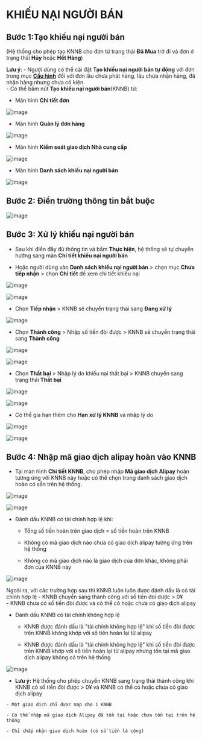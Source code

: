 # KHIẾU NẠI NGƯỜI BÁN
## Bước 1:Tạo khiếu nại người bán 
(Hệ thống cho phép tạo KNNB cho đơn từ trạng thái **Đã Mua** trở đi và đơn ở trạng thái **Hủy** hoặc **Hết Hàng**) 

**Lưu ý**:
     - Người dùng có thể cài đặt **Tạo khiếu nại người bán tự động** với đơn trong mục **[Cấu hình](https://hd.gobiz.vn/m5/cauhinhnangcao)** đối với đơn lâu chưa phát hàng, lâu chưa nhận hàng, đã nhận hàng nhưng chưa có kiện.   
     - 
Có thể bấm nút **Tạo khiếu nại người bán**(KNNB) từ:

  - Màn hình **Chi tiết đơn**
  
![image](https://user-images.githubusercontent.com/75475064/101886491-24b3d880-3bce-11eb-9236-a8f23e3914ac.png)

  - Màn hình **Quản lý đơn hàng**
  
![image](https://user-images.githubusercontent.com/75475064/101886935-caffde00-3bce-11eb-925b-53af342e652a.png)

  - Màn hình **Kiểm soát giao dịch Nhà cung cấp**

![image](https://user-images.githubusercontent.com/75475064/101887064-f4b90500-3bce-11eb-9f88-03e7bbece1a9.png)

  - Màn hình **Danh sách khiếu nại người bán**
  
![image](https://user-images.githubusercontent.com/75475064/101886822-9c820300-3bce-11eb-8d2c-648fccec3eb8.png)



## Bước 2: Điền trường thông tin bắt buộc

![image](https://user-images.githubusercontent.com/75475064/101887687-ca1b7c00-3bcf-11eb-9588-fef7da1f58d4.png)



## Bước 3: Xử lý khiếu nại người bán

  * Sau khi điền đầy đủ thông tin và bấm **Thực hiện**, hệ thống sẽ tự chuyển hướng sang màn **Chi tiết khiếu nại người bán** 
  
  * Hoặc người dùng vào **Danh sách khiếu nại người bán** > chọn mục **Chưa tiếp nhận** > chọn **Chi tiết** để xem chi tiết khiếu nại

![image](https://user-images.githubusercontent.com/75475064/101887975-2bdbe600-3bd0-11eb-95d1-c98316a14c2d.png)

![image](https://user-images.githubusercontent.com/75475064/101981188-9b6bd700-3c9d-11eb-89ef-a8a9cdb3df22.png)

  * Chọn **Tiếp nhận** > KNNB sẽ chuyển trạng thái sang **Đang xử lý**
 
![image](https://user-images.githubusercontent.com/75475064/101892134-96435500-3bd5-11eb-9df7-eb2d4d6173eb.png)

  * Chọn **Thành công** > Nhập số tiền đòi được >  KNNB sẽ chuyển trạng thái sang **Thành công**

![image](https://user-images.githubusercontent.com/75475064/101892342-d86c9680-3bd5-11eb-8dc8-ba7a78158eea.png)

![image](https://user-images.githubusercontent.com/75475064/101892600-2d101180-3bd6-11eb-8187-1afe0db9d5ec.png)

  * Chọn **Thất bại** > Nhập lý do khiếu nại thất bại > KNNB chuyển sang trạng thái **Thất  bại**

![image](https://user-images.githubusercontent.com/75475064/101892442-f89c5580-3bd5-11eb-96b8-8f08299dd06b.png)

![image](https://user-images.githubusercontent.com/75475064/101892826-73fe0700-3bd6-11eb-86ec-bc1759b680b0.png)

  * Có thể gia hạn thêm cho **Hạn xử lý KNNB** và nhập lý do

![image](https://user-images.githubusercontent.com/75475064/101891908-419fda00-3bd5-11eb-8e51-c832c99b876b.png)

![image](https://user-images.githubusercontent.com/75475064/101891959-53817d00-3bd5-11eb-8dc9-83b37f2562f9.png)



## Bước 4: Nhập mã giao dịch alipay hoàn vào KNNB

  * Tại màn hình **Chi tiết KNNB**, cho phép nhập **Mã giao dịch Alipay** hoàn tương ứng với KNNB này hoặc có thể chọn trong danh sách giao dịch hoàn có sẵn trên hệ thống.
  
![image](https://user-images.githubusercontent.com/75475064/101893038-c17a7400-3bd6-11eb-83b3-6b6e9e84e86c.png)

![image](https://user-images.githubusercontent.com/75475064/101893149-ec64c800-3bd6-11eb-9db2-883216aeefcd.png)

  * Đánh dấu KNNB có tài chính hợp lệ khi: 
  
    - Tổng số tiền hoàn trên giao dịch = số tiền hoàn trên KNNB
    
    - Không có mã giao dịch nào chưa có giao dịch alipay tương ứng trên hệ thống
    
    - Không có mã giao dịch nào là giao dịch của đơn khác, không phải đơn của KNNB này
    
![image](https://user-images.githubusercontent.com/75475064/102747515-fe8ef500-4392-11eb-967d-d4b9f4883d92.png)
 
   Ngoài ra, với các trường hợp sau thì KNNB luôn luôn được đánh dấu là có tài chính hợp lệ 
    - KNNB chuyển sang thành công với số tiền đòi được > 0¥    
    - KNNB chưa có số tiền đòi được và có thể có hoặc chưa có giao dịch alipay

  * Đánh dấu KNNB có tài chính không hợp lệ
  
    - KNNB được đánh dấu là "tài chính không hợp lệ" khi số tiền đòi được trên KNNB không khớp với số tiền hoàn lại từ alipay
    
    - KNNB được đánh dấu là "tài chính không hợp lệ" khi số tiền đòi được trên KNNB khớp với số tiền hoàn lại từ alipay nhưng tồn tại mã giao dịch alipay không có trên hệ thống
    
![image](https://user-images.githubusercontent.com/75475064/102748041-09965500-4394-11eb-9862-7725b4192158.png)

  *  **Lưu ý:** Hệ thống cho phép chuyển KNNB sang trạng thái thành công khi KNNB có số tiền đòi được > 0¥ và KNNB có thể có hoặc chưa có giao dịch alipay
  
    - Một giao dịch chỉ được map cho 1 KNNB
    
    - Có thể nhập mã giao dịch Alipay đã tồn tại hoặc chưa tồn tại trên hệ thống
    
    - Chỉ chấp nhận giao dịch hoàn (có số tiền là cộng)


